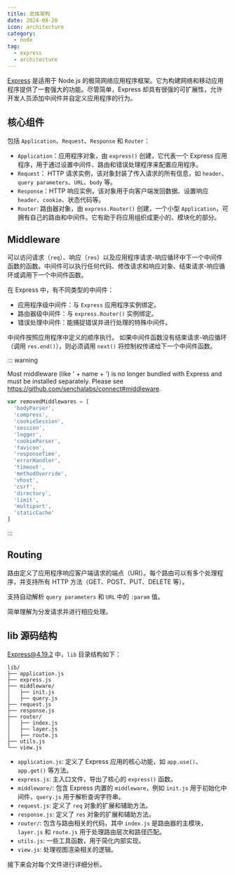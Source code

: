 ```yaml
---
title: 总体架构
date: 2024-08-20
icon: architecture
category:
  - node
tag:
  - express
  - architecture
---
```


[Express](https://github.com/expressjs/express) 是适用于 Node.js 的极简网络应用程序框架。它为构建网络和移动应用程序提供了一套强大的功能。尽管简单，Express 却具有很强的可扩展性，允许开发人员添加中间件并自定义应用程序的行为。

## 核心组件

包括 `Application`、`Request`、`Response` 和 `Router`：

- `Application`：应用程序对象，由 `express()` 创建，它代表一个 Express 应用程序，用于通过设置中间件、路由和错误处理程序来配置应用程序。
- `Request`： HTTP 请求实例，该对象封装了传入请求的所有信息，如 `header`、`query parameters`、`URL`、`body` 等。
- `Response`：HTTP 响应实例，该对象用于向客户端发回数据、设置响应 `header`、`cookie`、状态代码等。
- `Router`: 路由器对象，由 `express.Router()` 创建，一个小型 `Application`，可拥有自己的路由和中间件。它有助于将应用组织成更小的、模块化的部分。

## Middleware

可以访问请求（`req`）、响应（`res`）以及应用程序请求-响应循环中下一个中间件函数的函数。中间件可以执行任何代码、修改请求和响应对象、结束请求-响应循环或调用下一个中间件函数。

在 Express 中，有不同类型的中间件：

- 应用程序级中间件：与 `Express` 应用程序实例绑定。
- 路由器级中间件：与 `express.Router()` 实例绑定。
- 错误处理中间件：能捕捉错误并进行处理的特殊中间件。

中间件按照应用程序中定义的顺序执行。 如果中间件函数没有结束请求-响应循环（调用 `res.end()`），则必须调用 `next()` 将控制权传递给下一个中间件函数。

::: warning

Most middleware (like ' + name + ') is no longer bundled with Express and must be installed separately. Please see https://github.com/senchalabs/connect#middleware.

```js
var removedMiddlewares = [
  'bodyParser',
  'compress',
  'cookieSession',
  'session',
  'logger',
  'cookieParser',
  'favicon',
  'responseTime',
  'errorHandler',
  'timeout',
  'methodOverride',
  'vhost',
  'csrf',
  'directory',
  'limit',
  'multipart',
  'staticCache'
]
```

:::

## Routing

路由定义了应用程序响应客户端请求的端点（URI）。每个路由可以有多个处理程序，并支持所有 HTTP 方法（GET、POST、PUT、DELETE 等）。

支持自动解析 `query parameters` 和 `URL` 中的 `:param` 值。

简单理解为分发请求并进行相应处理。

## lib 源码结构

Express@4.19.2 中，`lib` 目录结构如下：

```shell
lib/
├── application.js
├── express.js
├── middleware/
│   ├── init.js
│   ├── query.js
├── request.js
├── response.js
├── router/
│   ├── index.js
│   ├── layer.js
│   ├── route.js
├── utils.js
└── view.js
```

- `application.js`: 定义了 Express 应用的核心功能，如 `app.use()`、`app.get()` 等方法。
- `express.js`: 主入口文件，导出了核心的 `express()` 函数。
- `middleware/`: 包含 Express 内置的 `middleware`，例如 `init.js` 用于初始化中间件，`query.js` 用于解析查询字符串。
- `request.js`: 定义了 `req` 对象的扩展和辅助方法。
- `response.js`: 定义了 `res` 对象的扩展和辅助方法。
- `router/`: 包含与路由相关的代码，其中 `index.js` 是路由器的主模块，`layer.js` 和 `route.js` 用于处理路由层次和路径匹配。
- `utils.js`: 一些工具函数，用于简化内部实现。
- `view.js`: 处理视图渲染相关的逻辑。

接下来会对每个文件进行详细分析。

